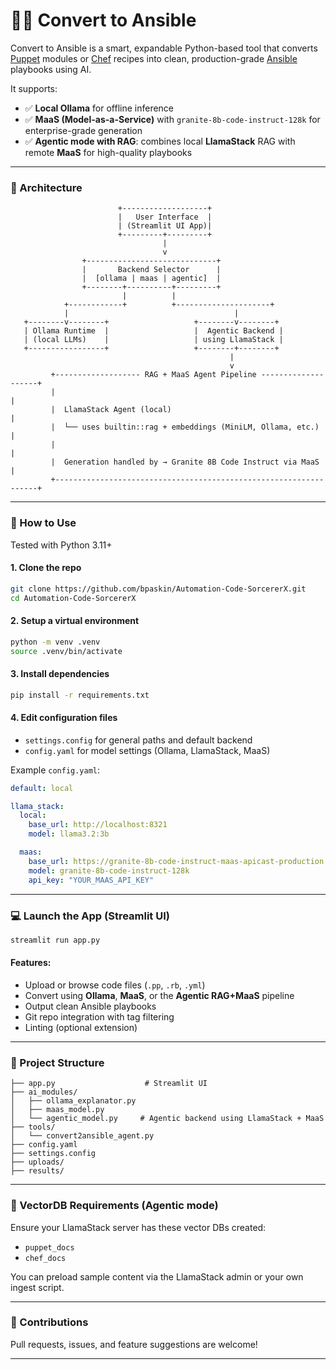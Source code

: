 # 🧙‍♂️ Convert to Ansible
Convert to Ansible is a smart, expandable Python-based tool that converts [Puppet](https://www.puppet.com) modules or [Chef](https://www.chef.io) recipes into clean, production-grade [Ansible](https://docs.ansible.com) playbooks using AI.

It supports:
- ✅ **Local Ollama** for offline inference
- ✅ **MaaS (Model-as-a-Service)** with `granite-8b-code-instruct-128k` for enterprise-grade generation
- ✅ **Agentic mode with RAG**: combines local **LlamaStack** RAG with remote **MaaS** for high-quality playbooks

---

### 📐 Architecture

```text
                        +-------------------+
                        |   User Interface  |
                        | (Streamlit UI App)|
                        +---------+---------+
                                  |
                                  v
                +-----------------------------+
                |       Backend Selector      |
                |  [ollama | maas | agentic]  |
                +--------+----------+---------+
                         |          |
            +------------+          +---------------------+
            |                                     |
   +--------v--------+                   +--------v--------+
   | Ollama Runtime  |                   |  Agentic Backend |
   | (local LLMs)    |                   | using LlamaStack |
   +-----------------+                   +--------+--------+
                                                 |
                                                 v
         +------------------- RAG + MaaS Agent Pipeline --------------------+
         |                                                                  |
         |  LlamaStack Agent (local)                                        |
         |  └── uses builtin::rag + embeddings (MiniLM, Ollama, etc.)       |
         |                                                                  |
         |  Generation handled by → Granite 8B Code Instruct via MaaS       |
         +------------------------------------------------------------------+
```

---

### 🚀 How to Use

Tested with Python 3.11+

#### 1. Clone the repo
```bash
git clone https://github.com/bpaskin/Automation-Code-SorcererX.git
cd Automation-Code-SorcererX
```

#### 2. Setup a virtual environment
```bash
python -m venv .venv
source .venv/bin/activate
```

#### 3. Install dependencies
```bash
pip install -r requirements.txt
```

#### 4. Edit configuration files
- `settings.config` for general paths and default backend
- `config.yaml` for model settings (Ollama, LlamaStack, MaaS)

Example `config.yaml`:

```yaml
default: local

llama_stack:
  local:
    base_url: http://localhost:8321
    model: llama3.2:3b

  maas:
    base_url: https://granite-8b-code-instruct-maas-apicast-production.apps.prod.rhoai.rh-aiservices-bu.com/v1
    model: granite-8b-code-instruct-128k
    api_key: "YOUR_MAAS_API_KEY"
```

---

### 💻 Launch the App (Streamlit UI)

```bash
streamlit run app.py
```

#### Features:
- Upload or browse code files (`.pp`, `.rb`, `.yml`)
- Convert using **Ollama**, **MaaS**, or the **Agentic RAG+MaaS** pipeline
- Output clean Ansible playbooks
- Git repo integration with tag filtering
- Linting (optional extension)

---

### 📂 Project Structure

```text
├── app.py                    # Streamlit UI
├── ai_modules/
│   ├── ollama_explanator.py
│   ├── maas_model.py
│   └── agentic_model.py     # Agentic backend using LlamaStack + MaaS
├── tools/
│   └── convert2ansible_agent.py
├── config.yaml
├── settings.config
├── uploads/
├── results/
```

---

### 🧠 VectorDB Requirements (Agentic mode)
Ensure your LlamaStack server has these vector DBs created:

- `puppet_docs`
- `chef_docs`

You can preload sample content via the LlamaStack admin or your own ingest script.

---

### 🤝 Contributions

Pull requests, issues, and feature suggestions are welcome!

---
